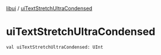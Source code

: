 [libui](README.md) / [uiTextStretchUltraCondensed](ui-text-stretch-ultra-condensed.md)

# uiTextStretchUltraCondensed

`val uiTextStretchUltraCondensed: UInt`
